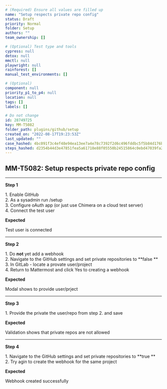 ```yaml
---
# (Required) Ensure all values are filled up
name: "Setup respects private repo config"
status: Draft
priority: Normal
folder: Setup
authors: ""
team_ownership: []

# (Optional) Test type and tools
cypress: null
detox: null
mmctl: null
playwright: null
rainforest: []
manual_test_environments: []

# (Optional)
component: null
priority_p1_to_p4: null
location: null
tags: []
labels: []

# Do not change
id: 28749725
key: MM-T5082
folder_path: plugins/github/setup
created_on: "2022-08-17T19:23:53Z"
last_updated: ""
case_hashed: 4bc091f3c4ef48e94ea13ee7a4e78c7392f2d6c496fddbc5f5b84d176b6979bda9ae606094a3a21593caf96eef93e635
steps_hashed: d2354b44d3e47851fea5a61718e88f05550b24515864c0ebd47039fa2487b4966e7a002bc69b1b1b7ab1ff401d16c59d
---
```


## MM-T5082: Setup respects private repo config

---

**Step 1**

1\. Enable GitHub\
2\. As a sysadmin run /setup\
3\. Configure oAuth app (or just use Chimera on a cloud test server)\
4\. Connect the test user

**Expected**

Test user is connected

---

**Step 2**

1\. Do **not** yet add a webhook\
2\. Navigate to the GitHub settings and set private repositories to \*\*false \*\*\
3\. In GitLab - locate a provate user/project\
4\. Return to Mattermost and click Yes to creating a webhook

**Expected**

Modal shows to provide user/prject

---

**Step 3**

1\. Provide the private the user/repo from step 2. and save

**Expected**

Validation shows that private repos are not allowed

---

**Step 4**

1\. Navigate to the GitHub settings and set private repositories to \*\*true \*\*\
2\. Try agin to create the webhook for the same project

**Expected**

Webhook created successfully
